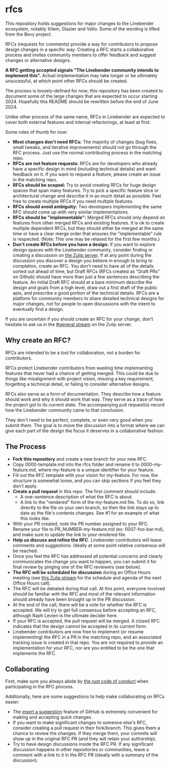 # rfcs

This repository holds suggestions for major changes to the Linebender ecosystem, notably Xilem, Glazier and Vello. Some of the wording is lifted from the Bevy project.

RFCs (requests for comments) provide a way for contributors to propose design changes in a specific way. Creating a RFC starts a collaborative process and invites community members to offer feedback and suggest changes or alternative designs.

**A RFC getting accepted signals "The Linebender community intends to implement this".** Actual implementation may take longer or be ultimately unsucessful, at which point other RFCs should be created.

The process is loosely-defined for now; this repository has been created to document some of the large changes that are expected to occur starting 2024. Hopefully this README should be rewritten before the end of June 2024.

Unlike other process of the same name, RFCs in Linebender are expected to cover both external features and internal refactorings, at least at first.

Some rules of thumb for now:

- **Most changes don't need RFCs:** The majority of changes (bug fixes, small tweaks, and iterative improvements) should not go through the RFC process. Just use the normal contributing process in the matching repo.
- **RFCs are not feature requests:** RFCs are for developers who already have a specific design in mind (including technical details) and want feedback on it. If you want to request a feature, please create an issue in the matching repo.
- **RFCs should be scoped:** Try to avoid creating RFCs for huge design spaces that span many features. Try to pick a specific feature slice or architectural change and describe it in as much detail as possible. Feel free to create multiple RFCs if you need multiple features.
- **RFCs should avoid ambiguity:** Two developers implementing the same RFC should come up with very similar implementations.
- **RFCs should be "implementable":** Merged RFCs should only depend on features from other merged RFCs and existing features. It is ok to create multiple dependent RFCs, but they should either be merged at the same time or have a clear merge order that ensures the "implementable" rule is respected. (Note: This one may be relaxed for the first few months.)
- **Don't create RFCs before you have a design:** If you want to explore design spaces with the Linebender community, consider finding or creating a discussion on [the Zulip server](https://xi.zulipchat.com/). If at any point during the discussion you discover a design you believe in enough to bring to completion, create an RFC. You don't need to have all of the details sorted out ahead of time, but Draft RFCs (RFCs created as "Draft PRs" on Github) should have more than just a few sentences describing the feature. An initial Draft RFC should at a bare minimum describe the design and goals from a high level, draw out a first draft of the public apis, and prescribe a good portion of the technical details. RFCs are a platform for community members to share detailed technical designs for major changes, not for people to open discussions with the intent to eventually find a design.

If you are uncertain if you should create an RFC for your change, don't hesitate to ask us in the [#general stream](https://xi.zulipchat.com/#narrow/stream/147921-general) on the Zulip server.


## Why create an RFC?

RFCs are intended to be a tool for collaboration, not a burden for contributors.

RFCs protect Linebender contributors from wasting time implementing features that never had a chance of getting merged. This could be due to things like misalignment with project vision, missing a key requirement, forgetting a technical detail, or failing to consider alternative designs.

RFCs also serve as a form of documentation. They describe how a feature should work and why it should work that way. They serve as a trace of how the project got to its current state. The accompanying pull request(s) record how the Linebender community came to that conclusion.

They don't need to be perfect, complete, or even very good when you submit them. The goal is to move the discussion into a format where we can give each part of the design the focus it deserves in a collaborative fashion.


## The Process

- **Fork this repository** and create a new branch for your new RFC.
- Copy 0000-template.md into the rfcs folder and rename it to 0000-my-feature.md, where my-feature is a unique identifier for your feature.
- Fill out the RFC template with your vision for my-feature. For now, the structure is somewhat loose, and you can skip sections if you feel they don't apply.
- **Create a pull request** in this repo. The first comment should include:
    - A one-sentence description of what the RFC is about.
    - A link to the "rendered" form of the my-feature.md file. To do so, link directly to the file on your own branch, so then the link stays up to date as the file's contents changes. See #1 for an example of what this looks like.
- With your PR created, note the PR number assigned to your RFC. Rename your file to PR_NUMBER-my-feature.md (ex: 0007-foo-bar.md), and make sure to update the link to your rendered file.
- **Help us discuss and refine the RFC**. Linebender contributors will leave comments and suggestions. Ideally at some point relative consensus will be reached.
- Once you feel the RFC has addressed all potential concerns and clearly communicates the change you want to happen, you can submit it for final review by pinging one of the RFC reviewers (see below).
- **The RFC will be scheduled for discussion** during an Office Hours meeting (see [this Zulip stream](https://xi.zulipchat.com/#narrow/stream/359642-office-hours) for the schedule and agenda of the next Office Hours call).
- The RFC will be debated during that call. At this point, everyone involved should be familiar with the RFC and most of the relevant information should already have been brought up in the PR discussion.
- At the end of the call, there will be a vote for whether the RFC is accepted. We will try to get full consensus before accepting an RFC, although Raph Levien is the ultimate decider here.
- If your RFC is accepted, the pull request will be merged. A closed RFC indicates that the design cannot be accepted in its current form.
- Linebender contributors are now free to implement (or resume implementing) the RFC in a PR in the matching repo, and an associated tracking issue is created in that repo. You are not required to provide an implementation for your RFC, nor are you entitled to be the one that implements the RFC.


## Collaborating

First, make sure you always abide by [the rust code of conduct](https://www.rust-lang.org/policies/code-of-conduct) when participating in the RFC process.

Additionally, here are some suggestions to help make collaborating on RFCs easier:

- The [insert a suggestion](https://docs.github.com/en/pull-requests/collaborating-with-pull-requests/reviewing-changes-in-pull-requests/commenting-on-a-pull-request#adding-line-comments-to-a-pull-request) feature of GitHub is extremely convenient for making and accepting quick changes.
- If you want to make significant changes to someone else's RFC, consider creating a pull request in their fork/branch. This gives them a chance to review the changes. If they merge them, your commits will show up in the original RFC PR (and they will retain your authorship).
- Try to have design discussions inside the RFC PR. If any significant discussion happens in other repositories or communities, leave a comment with a link to it in the RFC PR (ideally with a summary of the discussion).
